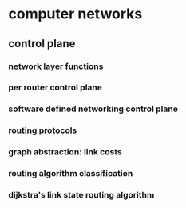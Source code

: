 #  computer networks

##  control plane

###  network layer functions

###  per router control plane

###  software defined networking control plane

###  routing protocols

###  graph abstraction:  link costs

###  routing algorithm classification

###  dijkstra's link state routing algorithm
